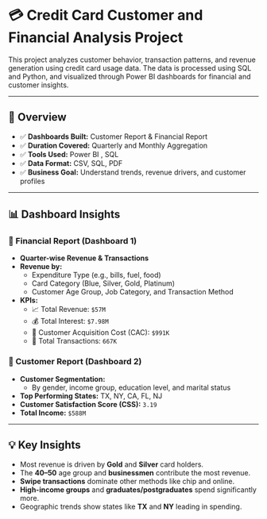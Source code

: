 # 💳 Credit Card Customer and Financial Analysis Project

This project analyzes customer behavior, transaction patterns, and revenue generation using credit card usage data. The data is processed using SQL and Python, and visualized through Power BI dashboards for financial and customer insights.

---

## 📌 Overview

- ✅ **Dashboards Built:** Customer Report & Financial Report  
- ✅ **Duration Covered:** Quarterly and Monthly Aggregation  
- ✅ **Tools Used:** Power BI , SQL
- ✅ **Data Format:** CSV, SQL, PDF  
- ✅ **Business Goal:** Understand trends, revenue drivers, and customer profiles

---

## 📊 Dashboard Insights

### 📘 Financial Report (Dashboard 1)

- **Quarter-wise Revenue & Transactions**
- **Revenue by:**
  - Expenditure Type (e.g., bills, fuel, food)
  - Card Category (Blue, Silver, Gold, Platinum)
  - Customer Age Group, Job Category, and Transaction Method
- **KPIs:**
  - 📈 Total Revenue: `$57M`  
  - 💰 Total Interest: `$7.98M`  
  - 🧾 Customer Acquisition Cost (CAC): `$991K`  
  - 🔁 Total Transactions: `667K`

### 📗 Customer Report (Dashboard 2)

- **Customer Segmentation:**
  - By gender, income group, education level, and marital status
- **Top Performing States:** TX, NY, CA, FL, NJ
- **Customer Satisfaction Score (CSS):** `3.19`
- **Total Income:** `$588M`

---

## 💡 Key Insights

- Most revenue is driven by **Gold** and **Silver** card holders.
- The **40–50** age group and **businessmen** contribute the most revenue.
- **Swipe transactions** dominate other methods like chip and online.
- **High-income groups** and **graduates/postgraduates** spend significantly more.
- Geographic trends show states like **TX** and **NY** leading in spending.



